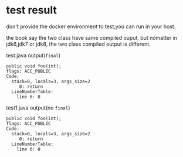 # test result

don't provide the docker environment to test,you can run in your host.

the book say the two class have same compiled ouput, but nomatter in jdk6,jdk7 or jdk8, the two class compiled output is different.

test.java output(`final`)

    public void foo(int);
    flags: ACC_PUBLIC
    Code:
      stack=0, locals=3, args_size=2
         0: return
      LineNumberTable:
        line 6: 0

test1.java output(no `final`)

    public void foo(int);
    flags: ACC_PUBLIC
    Code:
      stack=0, locals=3, args_size=2
         0: return
      LineNumberTable:
        line 6: 0

